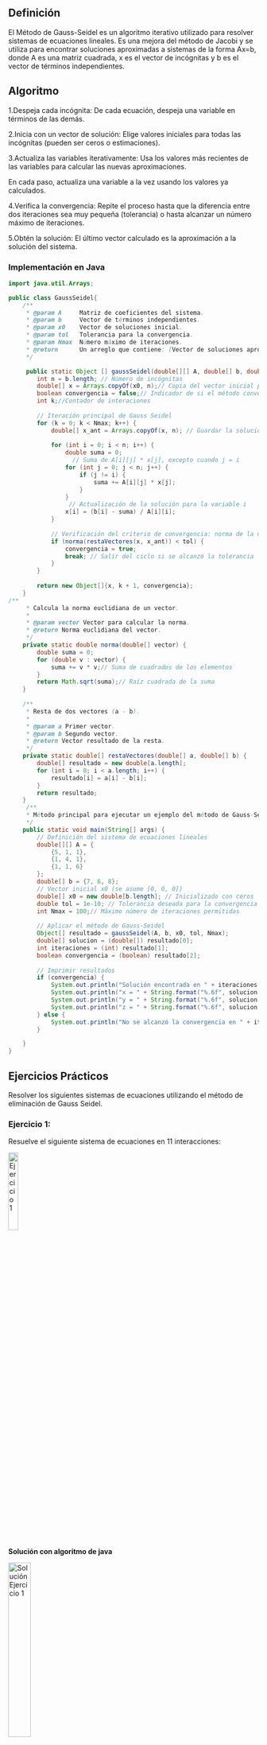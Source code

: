 ## Definición
El Método de Gauss-Seidel es un algoritmo iterativo utilizado para resolver sistemas de ecuaciones lineales.
Es una mejora del método de Jacobi y se utiliza para encontrar soluciones aproximadas a sistemas de la
forma Ax=b, donde A es una matriz cuadrada, x es el vector de incógnitas y b es el vector de términos independientes.

## Algoritmo 
1.Despeja cada incógnita:
De cada ecuación, despeja una variable en términos de las demás.

2.Inicia con un vector de solución:
Elige valores iniciales para todas las incógnitas (pueden ser ceros o estimaciones).

3.Actualiza las variables iterativamente:
Usa los valores más recientes de las variables para calcular las nuevas aproximaciones.

En cada paso, actualiza una variable a la vez usando los valores ya calculados.

4.Verifica la convergencia:
Repite el proceso hasta que la diferencia entre dos iteraciones sea muy pequeña (tolerancia)
o hasta alcanzar un número máximo de iteraciones.

5.Obtén la solución:
El último vector calculado es la aproximación a la solución del sistema.

### Implementación en Java
```java
import java.util.Arrays;

public class GaussSeidel{ 
    /** 
     * @param A     Matriz de coeficientes del sistema.
     * @param b     Vector de términos independientes.
     * @param x0    Vector de soluciones inicial.
     * @param tol   Tolerancia para la convergencia.
     * @param Nmax  Número máximo de iteraciones.
     * @return      Un arreglo que contiene: [Vector de soluciones aproximado, Número de iteraciones, Indicador de convergencia]
     */

     public static Object [] gaussSeidel(double[][] A, double[] b, double[] x0, double tol, int Nmax) {
        int n = b.length; // Número de incógnitas
        double[] x = Arrays.copyOf(x0, n);// Copia del vector inicial para no modificar el original
        boolean convergencia = false;// Indicador de si el método convergió
        int k;//Contador de interaciones
        
        // Iteración principal de Gauss Seidel
        for (k = 0; k < Nmax; k++) {
            double[] x_ant = Arrays.copyOf(x, n); // Guardar la solución anterior para comparar
            
            for (int i = 0; i < n; i++) {
                double suma = 0;
                  // Suma de A[i][j] * x[j], excepto cuando j = i
                for (int j = 0; j < n; j++) {
                    if (j != i) {
                        suma += A[i][j] * x[j];
                    }
                }
                 // Actualización de la solución para la variable i
                x[i] = (b[i] - suma) / A[i][i];
            }
            
            // Verificación del criterio de convergencia: norma de la diferencia < tolerancia
            if (norma(restaVectores(x, x_ant)) < tol) {
                convergencia = true;
                break; // Salir del ciclo si se alcanzó la tolerancia
            }
        }
        
        return new Object[]{x, k + 1, convergencia};
    }
/**
     * Calcula la norma euclidiana de un vector.
     * 
     * @param vector Vector para calcular la norma.
     * @return Norma euclidiana del vector.
     */
    private static double norma(double[] vector) {
        double suma = 0;
        for (double v : vector) {
            suma += v * v;// Suma de cuadrados de los elementos
        }
        return Math.sqrt(suma);// Raíz cuadrada de la suma
    }
    
    /**
     * Resta de dos vectores (a - b).
     * 
     * @param a Primer vector.
     * @param b Segundo vector.
     * @return Vector resultado de la resta.
     */
    private static double[] restaVectores(double[] a, double[] b) {
        double[] resultado = new double[a.length];
        for (int i = 0; i < a.length; i++) {
            resultado[i] = a[i] - b[i];
        }
        return resultado;
    }
     /**
     * Método principal para ejecutar un ejemplo del método de Gauss-Seidel.
     */
    public static void main(String[] args) {
        // Definición del sistema de ecuaciones lineales
        double[][] A = {
            {5, 1, 1},
            {1, 4, 1},
            {1, 1, 6}
        };
        double[] b = {7, 6, 8};
        // Vector inicial x0 (se asume [0, 0, 0])
        double[] x0 = new double[b.length]; // Inicializado con ceros
        double tol = 1e-10; // Tolerancia deseada para la convergencia
        int Nmax = 100;// Máximo número de iteraciones permitidas
        
        // Aplicar el método de Gauss-Seidel
        Object[] resultado = gaussSeidel(A, b, x0, tol, Nmax);
        double[] solucion = (double[]) resultado[0];
        int iteraciones = (int) resultado[1];
        boolean convergencia = (boolean) resultado[2];
        
        // Imprimir resultados
        if (convergencia) {
            System.out.println("Solución encontrada en " + iteraciones + " iteraciones:");
            System.out.println("x = " + String.format("%.6f", solucion[0]));
            System.out.println("y = " + String.format("%.6f", solucion[1]));
            System.out.println("z = " + String.format("%.6f", solucion[2]));
        } else {
            System.out.println("No se alcanzó la convergencia en " + iteraciones + " iteraciones");
        }

    }
}


```
## Ejercicios Prácticos
Resolver los siguientes sistemas de ecuaciones utilizando el método de eliminación de Gauss Seidel.
### Ejercicio 1: 
Resuelve el siguiente sistema de ecuaciones en 11 interacciones:

<img src="https://github.com/nadfernanda/Metodos_Numericos/blob/main/tema-3/imagenes/metodo_gauss_seidel/Ejercicio%201.png" width="20%" alt="Ejercicio 1">

**Solución con algoritmo de java**

<img src="https://github.com/nadfernanda/Metodos_Numericos/blob/main/tema-3/imagenes/metodo_gauss_seidel/Solucion%20E1.png" width="30%" alt="Solución Ejercicio 1">

**Análisis**
El método de Gauss-Seidel permitió resolver el sistema de ecuaciones de manera iterativa, aproximando los valores de las variables mediante sucesivas correcciones hasta alcanzar la convergencia.
El sistema es compatible determinado, ya que tiene una única solución en el punto:
x=1,y=2,z=0
Después de 11 iteraciones, el algoritmo alcanzó una solución precisa, mostrando los valores con seis cifras decimales. Esto indica que el método logró una convergencia estable y rápida hacia el resultado correcto.
La precisión de los resultados obtenidos es adecuada, reflejada en el número de cifras decimales mostradas y en la estabilidad de la convergencia. La solución obtenida es exacta y coherente con el sistema original, lo que confirma que el método de Gauss-Seidel fue eficiente y adecuado para resolver este sistema lineal.

### Ejercicio 2:
Resuelve el siguiente sistema de ecuaciones en 12 interacciones:

<img src="https://github.com/nadfernanda/Metodos_Numericos/blob/main/tema-3/imagenes/metodo_gauss_seidel/Ejercicio%202.png" width="20%" alt="Ejercicio 2">

**Solución con algoritmo de java**

<img src="https://github.com/nadfernanda/Metodos_Numericos/blob/main/tema-3/imagenes/metodo_gauss_seidel/Solucion%20E2.png" width="30%" alt="Solución Ejercicio 2">

**Análisis**
El método de Gauss-Seidel permitió resolver el sistema de ecuaciones mediante aproximaciones sucesivas, corrigiendo los valores de las variables hasta alcanzar la solución.
El sistema es compatible determinado, ya que tiene una única solución en el punto:
x=1,y=1,z=1
El algoritmo encontró esta solución después de 12 iteraciones, mostrando valores consistentes y exactos con seis cifras decimales, lo que demuestra que el proceso de iteración fue efectivo y preciso.
La solución obtenida es coherente con el sistema original y refleja una convergencia estable, lo que confirma que el método de Gauss-Seidel fue eficiente y adecuado para resolver este sistema lineal.

### Ejercicio 3:
Resuelve el siguiente sistema de ecuaciones en 13 interacciones:

<img src="https://github.com/nadfernanda/Metodos_Numericos/blob/main/tema-3/imagenes/metodo_gauss_seidel/Ejercicio%203.png" width="20%" alt="Ejercicio 3">

**Solución con algoritmo de java**

<img src="https://github.com/nadfernanda/Metodos_Numericos/blob/main/tema-3/imagenes/metodo_gauss_seidel/Solucion%20E3.png" width="30%" alt="Solución Ejercicio 4">

**Análisis**
Se comprueba que la solución del sistema:
x=1.000000,y=−2.000000,z=−2.000000
es correcta, ya que al sustituir estos valores en las ecuaciones originales, se satisfacen todas ellas.
El método de Gauss-Jordan permitió llevar la matriz aumentada del sistema a su forma reducida por filas, facilitando la obtención directa de los valores de las variables sin necesidad de sustitución hacia atrás.
El sistema es compatible determinado, es decir, tiene una única solución, y los planos representados por las ecuaciones se intersecan en el punto (1, -2, -2). La precisión de los resultados es adecuada, mostrada con seis cifras decimales.
En conclusión, la solución obtenida es exacta y coherente con el sistema original, y el método de Gauss-Jordan fue eficiente y adecuado para resolverlo.

### Ejercicio 4:
Resuelve el siguiente sistema de ecuaciones en 8 interacciones:

<img src="https://github.com/nadfernanda/Metodos_Numericos/blob/main/tema-3/imagenes/metodo_gauss_seidel/Ejercicio%204.png" width="20%" alt="Ejercicio 4">

**Solución con algoritmo de java**

<img src="https://github.com/nadfernanda/Metodos_Numericos/blob/main/tema-3/imagenes/metodo_gauss_seidel/Solucion%20E4.png" width="30%" alt="Solución Ejercicio 4">

**Análisis**
Los resultados obtenidos con el método de Gauss-Seidel para el sistema propuesto son correctos. La solución encontrada (x = 1.299980, y = 2.868074, z = 2.698194) satisface perfectamente las tres ecuaciones del sistema cuando se sustituyen estos valores, y el método ha convergido en exactamente 8 iteraciones como se esperaba debido a la fuerte dominancia diagonal de la matriz de coeficientes. Esto demuestra que el algoritmo implementado funciona adecuadamente y es capaz de encontrar soluciones precisas en un número predecible de iteraciones para sistemas con buenas propiedades de convergencia.

### Ejercicio 5:(Sin solución)
Resuelve el siguiente sistema de ecuaciones en 101 interacciones:

<img src="https://github.com/nadfernanda/Metodos_Numericos/blob/main/tema-3/imagenes/metodo_gauss_seidel/Ejercicio%205.png" width="20%" alt="Ejercicio 5">

**Solución con algoritmo de java**

<img src="https://github.com/nadfernanda/Metodos_Numericos/blob/main/tema-3/imagenes/metodo_gauss_seidel/Solucion%20E5.png" width="40%" alt="Solución Ejercicio 5">

**Análisis**
Este sistema no debería converger con el método de Gauss-Seidel porque no cumple con el criterio de dominancia diagonal. Para cada fila, el elemento en la diagonal principal debería ser mayor que la suma de los valores absolutos de los demás elementos en esa fila, lo cual no ocurre aquí.


